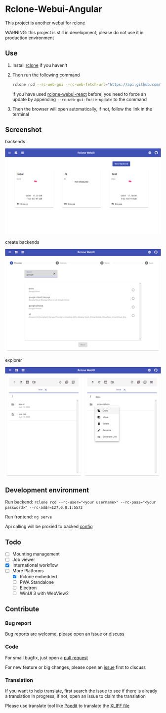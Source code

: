 # Rclone-Webui-Angular

This project is another webui for [rclone](https://github.com/rclone/rclone)

WARNING: this project is still in development, please do not use it in production environment

## Use

1. Install [rclone](https://rclone.org/downloads/) if you haven't

1. Then run the following command

   ```bash
   rclone rcd --rc-web-gui --rc-web-fetch-url="https://api.github.com/repos/yuudi/rclone-webui-angular/releases/latest"
   ```

   If you have used [rclone-webui-react](https://github.com/rclone/rclone-webui-react) before, you need to force an update by appending `--rc-web-gui-force-update` to the command

1. Then the browser will open automatically, if not, follow the link in the terminal

## Screenshot

backends

![backends-screenshot](./docs/screenshots/backends.png)

create backends

![create-backend-screenshot](./docs/screenshots/create-backend.png)

explorer

![explorer-screenshot](./docs/screenshots/explorer.png)

## Development environment

Run backend: `rclone rcd --rc-user="<your username>" --rc-pass="<your password>" --rc-addr=127.0.0.1:5572`

Run frontend: `ng serve`

Api calling will be proxied to backed [config](./src/proxy.conf.mjs)

## Todo

- [ ] Mounting management
- [ ] Job viewer
- [x] International workflow
- [ ] More Platforms
  - [x] Rclone embedded
  - [ ] PWA Standalone
  - [ ] Electron
  - [ ] WinUI 3 with WebView2

## Contribute

### Bug report

Bug reports are welcome, please open an [issue](https://github.com/yuudi/rclone-webui-angular/issues/new/choose) or [discuss](https://github.com/yuudi/rclone-webui-angular/discussions/new/choose)

### Code

For small bugfix, just open a [pull request](https://github.com/yuudi/rclone-webui-angular/pulls)

For new feature or big changes, please open an [issue](https://github.com/yuudi/rclone-webui-angular/issues/new/choose) first to discuss

### Translation

If you want to help translate, first search the issue to see if there is already a translation in progress, if not, open an issue to claim the translation

Please use translate tool like [Poedit](https://poedit.net/) to translate the [XLIFF file](./src/locale/messages.xlf)
